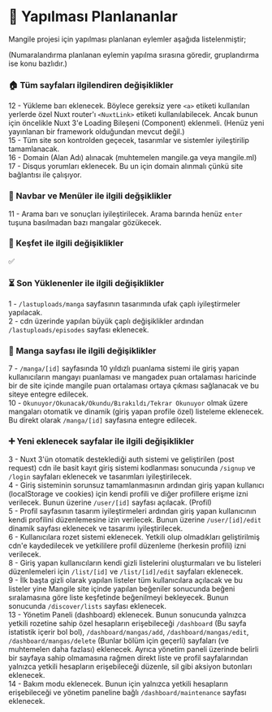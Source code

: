 # 📝 Yapılması Planlananlar

Mangile projesi için yapılması planlanan eylemler aşağıda listelenmiştir;

(Numaralandırma planlanan eylemin yapılma sırasına göredir, gruplandırma ise konu bazlıdır.)

### 🏠 Tüm sayfaları ilgilendiren değişiklikler

12 - Yükleme barı eklenecek. Böylece gereksiz yere `<a>` etiketi kullanılan yerlerde özel Nuxt router'ı `<NuxtLink>` etiketi kullanılabilecek. Ancak bunun için öncelikle Nuxt 3'e Loading Bileşeni (Component) eklenmeli. (Henüz yeni yayınlanan bir framework olduğundan mevcut değil.)<br>
15 - Tüm site son kontrolden geçecek, tasarımlar ve sistemler iyileştirilip tamamlanacak.<br>
16 - Domain (Alan Adı) alınacak (muhtemelen mangile.ga veya mangile.ml)
17 - Disqus yorumları eklenecek. Bu un için domain alınmalı çünkü site bağlantısı ile çalışıyor.

### 📃 Navbar ve Menüler ile ilgili değşiklikler

11 - Arama barı ve sonuçları iyileştirilecek. Arama barında henüz `enter` tuşuna basılmadan bazı mangalar gözükecek.<br>

### 🔎 Keşfet ile ilgili değişiklikler

✅

### ⏳ Son Yüklenenler ile ilgili değişiklikler

1 - `/lastuploads/manga` sayfasının tasarımında ufak çaplı iyileştirmeler yapılacak.<br>
2 - cdn üzerinde yapılan büyük çaplı değişiklikler ardından `/lastuploads/episodes` sayfası eklenecek.<br>

### 📖 Manga sayfası ile ilgili değişiklikler

7 - `/manga/[id]` sayfasında 10 yıldızlı puanlama sistemi ile giriş yapan kullanıcıların mangayı puanlaması ve mangadex puan ortalaması haricinde bir de site içinde mangile puan ortalaması ortaya çıkması sağlanacak ve bu siteye entegre edilecek.<br>
10 - `Okunuyor/Okunacak/Okundu/Bırakıldı/Tekrar Okunuyor` olmak üzere mangaları otomatik ve dinamik (giriş yapan profile özel) listeleme eklenecek. Bu direkt olarak `/manga/[id]` sayfasına entegre edilecek.<br>

### ➕ Yeni eklenecek sayfalar ile ilgili değişiklikler

3 - Nuxt 3'ün otomatik desteklediği auth sistemi ve geliştirilen (post request) cdn ile basit kayıt giriş sistemi kodlanması sonucunda `/signup` ve `/login` sayfaları eklenecek ve tasarımları iyileştirilecek.<br>
4 - Giriş sisteminin sorunsuz tamamlanmasının ardından giriş yapan kullanıcı (localStorage ve cookies) için kendi profili ve diğer profillere erişme izni verilecek. Bunun üzerine `/user/[id]` sayfası açılacak. (Profil)<br>
5 - Profil sayfasının tasarım iyileştirmeleri ardından giriş yapan kullanıcının kendi profilini düzenlemesine izin verilecek. Bunun üzerine `/user/[id]/edit` dinamik sayfası eklenecek ve tasarımı iyileştirilecek.<br>
6 - Kullanıcılara rozet sistemi eklenecek. Yetkili olup olmadıkları geliştirilmiş cdn'e kaydedilecek ve yetkililere profil düzenleme (herkesin profili) izni verilecek.<br>
8 - Giriş yapan kullanıcıların kendi gizli listelerini oluşturmaları ve bu listeleri düzenlemeleri için `/list/[id]` ve `/list/[id]/edit` sayfaları eklenecek.<br>
9 - İlk başta gizli olarak yapılan listeler tüm kullanıcılara açılacak ve bu listeler yine Mangile site içinde yapılan beğeniler sonucunda beğeni sıralamasına göre liste keşfetinde beğenilmeyi bekleyecek. Bunun sonucunda `/discover/lists` sayfası eklenecek.<br>
13 - Yönetim Paneli (dashboard) eklenecek. Bunun sonucunda yalnızca yetkili rozetine sahip özel hesapların erişebileceği `/dashboard` (Bu sayfa istatistik içerir bol bol), `/dashboard/mangas/add`, `/dashboard/mangas/edit`, `/dashboard/mangas/delete` (Bunlar bölüm için geçerli) sayfaları (ve muhtemelen daha fazlası) eklenecek. Ayrıca yönetim paneli üzerinde belirli bir sayfaya sahip olmamasına rağmen direkt liste ve profil sayfalarından yalnızca yetkili hesapların erişebileceği düzenle, sil gibi aksiyon butonları eklenecek.<br>
14 - Bakım modu eklenecek. Bunun için yalnızca yetkili hesapların erişebileceği ve yönetim paneline bağlı `/dashboard/maintenance` sayfası eklenecek.<br>
